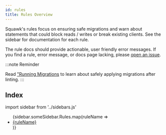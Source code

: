 ```yaml
---
id: rules
title: Rules Overview
---
```


Squawk's rules focus on ensuring safe migrations and warn about statements that could block reads / writes or break existing clients. See the sidebar for documentation for each rule.

The rule docs should provide actionable, user friendly error messages. If you find a rule, error message, or docs page lacking, please [open an issue](https://github.com/sbdchd/squawk/issues/new).

:::note Reminder

Read ["Running Migrations](./safe_migrations.md) to learn about safely applying migrations after linting.
:::

## Index

import sidebar from '../sidebars.js'

<ul>
{sidebar.someSidebar.Rules.map(ruleName => <li key={ruleName}><a href={`/docs/${ruleName}`}>{ruleName}</a></li>)}
</ul>
